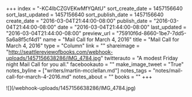 +++
index = "-KC4IbCZGVEKwMfYQAtU"
sort_create_date = 1457156640
sort_last_updated = 1457156640
sort_publish_date = 1457156640
create_date = "2016-03-04T21:44:00-08:00"
publish_date = "2016-03-04T21:44:00-08:00"
date = "2016-03-04T21:44:00-08:00"
last_updated = "2016-03-04T21:44:00-08:00"
preview_url = "75910f6d-8660-1be7-7dd5-5a6a8f5cf4d1"
name = "Mail Call for March 4, 2016"
title = "Mail Call for March 4, 2016"
type = "Column"
link = ""
shareimage = "http://seattlereviewofbooks.com/webhook-uploads/1457156638286/IMG_4784.jpg"
twitterauto = "A modest Friday night Mail Call for you all."
facebookauto = ""
make_image_tweet = "True"
notes_byline = ["writers/martin-mcclellan.md"]
notes_tags = "notes/mail-call-for-march-4-2016.md"
notes_about = ""
books = ""
+++
<p class="image">![](/webhook-uploads/1457156638286/IMG_4784.jpg)</p>